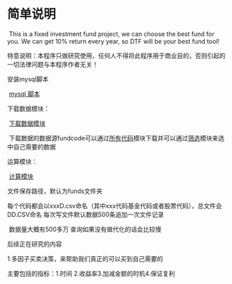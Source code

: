 #                                       简单说明

​                This is a fixed investment fund project, we can choose the best fund for you. We can get 10% return every year, so DTF will be your best fund tool!

特意说明：本程序只做研究使用，任何人不得将此程序用于商业目的，否则引起的一切法律问题与本程序作者无关！



安装mysql脚本 

​          [mysql 脚本]( fundpy\mysql)

下载数据模块：

​       [下载数据模块](DTFDataDown.py)

​        下载数据的数据源fundcode可以通过[所有代码](GetFundCode.py)模块下载并可以通过[筛选](csvtest.py)模块来选中自己需要的数据

运算模块：

​      [计算模块](DTFcalculate.py)

文件保存路径，默认为funds文件夹

每个代码都会以xxxD.csv命名（其中xxx代码基金代码或者股票代码），总文件会DD.CSV命名 每次写文件默认数据500条追加一次文件记录

​      数据量大概有500多万 查询如果没有做代化的话会比较慢



后续正在研究的内容

1.多因子买卖决策，来帮助我们真正的可以买到自己需要的

   主要包括的指标：1.时间 2.收益率3.加减金额的时机4.保证复利





















